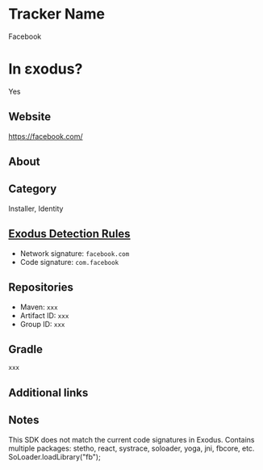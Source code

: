 # Tracker Name
Facebook

# In εxodus?
Yes

## Website
https://facebook.com/

## About



## Category
Installer, Identity

## [Exodus Detection Rules](https://exodus-privacy.eu.org)
*   Network signature: `facebook.com`
*   Code signature: `com.facebook`

## Repositories
*   Maven: `xxx`
*   Artifact ID: `xxx`
*   Group ID: `xxx`

## Gradle
`xxx`

## Additional links



## Notes
This SDK does not match the current code signatures in Exodus.
Contains multiple packages: stetho, react, systrace, soloader, yoga, jni, fbcore, etc. SoLoader.loadLibrary("fb");
